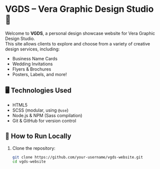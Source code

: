 # VGDS – Vera Graphic Design Studio 🎨

Welcome to **VGDS**, a personal design showcase website for Vera Graphic Design Studio.  
This site allows clients to explore and choose from a variety of creative design services, including:

- Business Name Cards
- Wedding Invitations
- Flyers & Brochures
- Posters, Labels, and more!

## 🖥️ Technologies Used

- HTML5
- SCSS (modular, using `@use`)
- Node.js & NPM (Sass compilation)
- Git & GitHub for version control

## 🚀 How to Run Locally

1. Clone the repository:
   ```bash
   git clone https://github.com/your-username/vgds-website.git
   cd vgds-website
   ```
